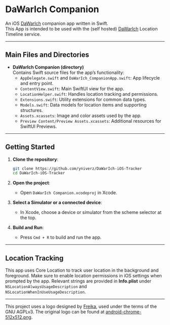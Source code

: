 # DaWarIch Companion

An iOS [DaWarIch](https://github.com/Freika/dawarich) companion app written in Swift.  
This App is intended to be used with the (self hosted) [DaWarIch](https://github.com/Freika/dawarich) Location Timeline service.

---

## Main Files and Directories

- **DaWarIch Companion (directory)**  
  Contains Swift source files for the app’s functionality:
  - `AppDelegate.swift` and `DaWarIch_CompanionApp.swift`: App lifecycle and entry point.
  - `ContentView.swift`: Main SwiftUI view for the app.
  - `LocationHelper.swift`: Handles location tracking and permissions.
  - `Extensions.swift`: Utility extensions for common data types.
  - `Models.swift`: Data models for location items and supporting structures.
  - `Assets.xcassets`: Image and color assets used by the app.
  - `Preview Content/Preview Assets.xcassets`: Additional resources for SwiftUI Previews.

---

## Getting Started

1. **Clone the repository**:
   ```bash
   git clone https://github.com/yniverz/DaWarIch-iOS-Tracker
   cd DaWarIch-iOS-Tracker
   ```
2. **Open the project**:
   - Open `DaWarIch Companion.xcodeproj` in Xcode.

3. **Select a Simulator or a connected device**:
   - In Xcode, choose a device or simulator from the scheme selector at the top.

4. **Build and Run**:
   - Press `Cmd + R` to build and run the app.

---

## Location Tracking

This app uses Core Location to track user location in the background and foreground. Make sure to enable location permissions in iOS settings when prompted by the app. Relevant strings are provided in **Info.plist** under `NSLocationAlwaysUsageDescription` and `NSLocationWhenInUseUsageDescription`.

---

This project uses a logo designed by [Freika](https://github.com/Freika), used under the terms of the GNU AGPLv3. The original logo can be found at [android-chrome-512x512.png](https://github.com/Freika/dawarich/blob/master/app/assets/images/favicon/android-chrome-512x512.png).

